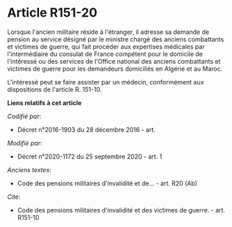 # Article R151-20

Lorsque l'ancien militaire réside à l'étranger, il adresse sa demande de pension au service désigné par le ministre chargé
des anciens combattants et victimes de guerre, qui fait procéder aux expertises médicales par l'intermédiaire du consulat de
France compétent pour le domicile de l'intéressé ou des services de l'Office national des anciens combattants et victimes de
guerre pour les demandeurs domiciliés en Algérie et au Maroc.

L'intéressé peut se faire assister par un médecin, conformément aux dispositions de l'article R. 151-10.

**Liens relatifs à cet article**

_Codifié par_:

  - Décret n°2016-1903 du 28 décembre 2016 - art.

_Modifié par_:

  - Décret n°2020-1172 du 25 septembre 2020 - art. 1

_Anciens textes_:

  - Code des pensions militaires d'invalidité et de... - art. R20 (Ab)

_Cite_:

  - Code des pensions militaires d'invalidité et des victimes de guerre. - art. R151-10
